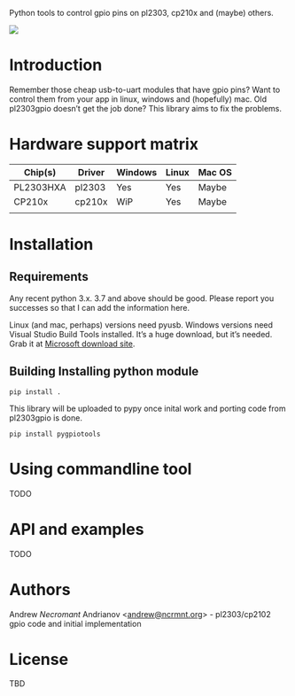 Python tools to control gpio pins on pl2303, cp210x and (maybe) others.


![](https://ci.appveyor.com/api/projects/status/github/nekromant/pygpiotools?svg=true)

# Introduction

Remember those cheap usb-to-uart modules that have gpio pins? Want to
control them from your app in linux, windows and (hopefully) mac. Old
pl2303gpio doesn’t get the job done? This library aims to fix the
problems.

# Hardware support matrix

| Chip(s)   | Driver | Windows | Linux | Mac OS |
|-----------|--------|---------|-------|--------|
| PL2303HXA | pl2303 | Yes     | Yes   | Maybe  |
| CP210x    | cp210x | WiP     | Yes   | Maybe  |
|           |        |         |       |        |


# Installation

## Requirements

Any recent python 3.x. 3.7 and above should be good. Please report you
successes so that I can add the information here.

Linux (and mac, perhaps) versions need pyusb. Windows versions need
Visual Studio Build Tools installed. It’s a huge download, but it’s
needed. Grab it at [Microsoft download
site](https://visualstudio.microsoft.com/downloads/#build-tools-for-visual-studio-2017).

## Building Installing python module

    pip install .

This library will be uploaded to pypy once inital work and porting code
from pl2303gpio is done.

    pip install pygpiotools

# Using commandline tool

TODO

# API and examples

TODO

# Authors

Andrew *Necromant* Andrianov &lt;<andrew@ncrmnt.org>&gt; - pl2303/cp2102
gpio code and initial implementation

# License

TBD


